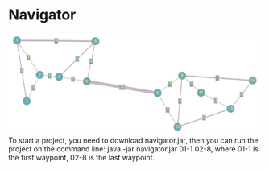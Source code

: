 # Navigator
![image of graph](https://raw.githubusercontent.com/dima67574/Navigator/master/image.jpg)
To start a project, you need to download navigator.jar, then you can run the project on the command line: java -jar navigator.jar 01-1 02-8, where 01-1 is the first waypoint, 02-8 is the last waypoint.
